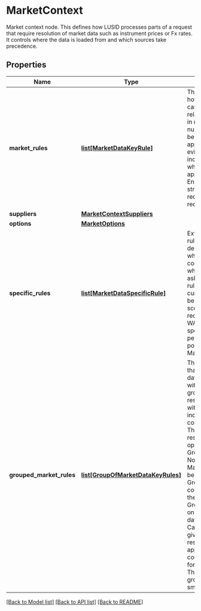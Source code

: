 # MarketContext

Market context node. This defines how LUSID processes parts of a request that require resolution of market data such as instrument prices or  Fx rates. It controls where the data is loaded from and which sources take precedence.

## Properties
Name | Type | Description | Notes
------------ | ------------- | ------------- | -------------
**market_rules** | [**list[MarketDataKeyRule]**](MarketDataKeyRule.md) | The set of rules that define how to resolve particular use cases. These can be relatively general or specific in nature.  Nominally any number are possible and will be processed in order where applicable. However, there is evidently a potential  for increased computational cost where many rules must be applied to resolve data. Ensuring that portfolios are structured in  such a way as to reduce the number of rules required is therefore sensible. | [optional] 
**suppliers** | [**MarketContextSuppliers**](MarketContextSuppliers.md) |  | [optional] 
**options** | [**MarketOptions**](MarketOptions.md) |  | [optional] 
**specific_rules** | [**list[MarketDataSpecificRule]**](MarketDataSpecificRule.md) | Extends market data key rules to be able to catch dependencies depending on where the dependency comes from, as opposed to what the dependency is asking for.  Using two specific rules, one could instruct rates curves requested by bonds to be retrieved from a different scope than rates curves requested by swaps.  WARNING: The use of specific rules impacts performance. Where possible, one should use MarketDataKeyRules only. | [optional] 
**grouped_market_rules** | [**list[GroupOfMarketDataKeyRules]**](GroupOfMarketDataKeyRules.md) | The list of groups of rules that will be used in market data resolution.  Rules given within a group will, if the group is being used to resolve data,  all be applied with the results of those individual resolution attempts combined into a single result.  The method for combining results is determined by the operation detailed in the GroupOfMarketDataKeyRules.                Notes:  - When resolving MarketData, MarketRules will be applied first followed by GroupedMarketRules  if data could not be found using only the MarketRules provided.  - GroupedMarketRules can only be used for resolving data from the QuoteStore.                Caution: As every rule in a given group will be applied in resolution if the group is applied,  groups are computationally expensive for market data resolution.  Therefore, heuristically, rule groups should be kept as small as possible. | [optional] 

[[Back to Model list]](../README.md#documentation-for-models) [[Back to API list]](../README.md#documentation-for-api-endpoints) [[Back to README]](../README.md)


